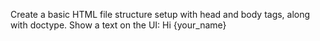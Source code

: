 Create a basic HTML file structure setup with head and body tags, along with doctype. Show a text on the UI:  Hi {your_name}
